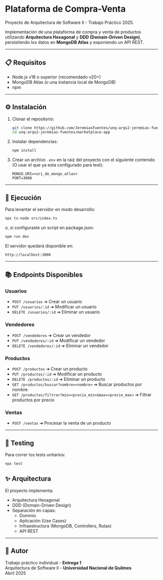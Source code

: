 
# Plataforma de Compra-Venta

Proyecto de Arquitectura de Software II - Trabajo Práctico 2025.

Implementación de una plataforma de compra y venta de productos utilizando **Arquitectura Hexagonal** y **DDD (Domain-Driven Design)**, persistiendo los datos en **MongoDB Atlas** y exponiendo un API REST.

---

## 📋 Requisitos

- Node.js v18 o superior (recomendado v20+)
- MongoDB Atlas (o una instancia local de MongoDB)
- npm

---

## ⚙️ Instalación

1. Clonar el repositorio:
   ```bash
   git clone https://github.com/JeremiasFuentes/unq-arqs2-jeremias-fuentes.git
   cd unq-arqs2-jeremias-fuentes/marketplace-app
   ```

2. Instalar dependencias:
   ```bash
   npm install
   ```

3. Crear un archivo `.env` en la raíz del proyecto con el siguiente contenido (O usar el que ya esta configurado para test):
   ```
   MONGO_URI=<uri_de_mongo_atlas>
   PORT=3000
   ```

---

## 🚀 Ejecución

Para levantar el servidor en modo desarrollo:

```bash
npx ts-node src/index.ts
```

o, si configuraste un script en package.json:

```bash
npm run dev
```

El servidor quedará disponible en:

```
http://localhost:3000
```

---

## 📚 Endpoints Disponibles

### Usuarios

- `POST /usuarios` ➔ Crear un usuario
- `PUT /usuarios/:id` ➔ Modificar un usuario
- `DELETE /usuarios/:id` ➔ Eliminar un usuario

### Vendedores

- `POST /vendedores` ➔ Crear un vendedor
- `PUT /vendedores/:id` ➔ Modificar un vendedor
- `DELETE /vendedores/:id` ➔ Eliminar un vendedor

### Productos

- `POST /productos` ➔ Crear un producto
- `PUT /productos/:id` ➔ Modificar un producto
- `DELETE /productos/:id` ➔ Eliminar un producto
- `GET /productos/buscar?nombre=<nombre>` ➔ Buscar productos por nombre
- `GET /productos/filtrar?min=<precio_min>&max=<precio_max>` ➔ Filtrar productos por precio

### Ventas

- `POST /ventas` ➔ Procesar la venta de un producto

---

## 🧪 Testing

Para correr los tests unitarios:

```bash
npx test
```


## ✨ Arquitectura

El proyecto implementa:
- Arquitectura Hexagonal
- DDD (Domain-Driven Design)
- Separación en capas:
  - Dominio
  - Aplicación (Use Cases)
  - Infraestructura (MongoDB, Controllers, Rutas)
  - API REST

---

## 👤 Autor

Trabajo práctico individual - **Entrega 1**  
Arquitectura de Software II - **Universidad Nacional de Quilmes**  
Abril 2025
